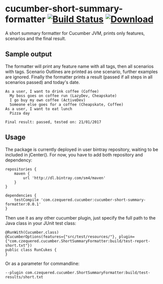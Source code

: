 # cucumber-short-summary-formatter [![Build Status](https://travis-ci.org/sm4/cucumber-short-summary-formatter.svg?branch=master)](https://travis-ci.org/sm4/cucumber-short-summary-formatter)  [![Download](https://api.bintray.com/packages/sm4/maven/cucumber-short-summary-formatter/images/download.svg)](https://bintray.com/sm4/maven/cucumber-short-summary-formatter/_latestVersion)
A short summary formatter for Cucumber JVM, prints only features, scenarios and the final result.

## Sample output
The formatter will print any feature name with all tags, then all scenarios with tags. Scenario Outlines are printed as one scenario, further examples are ignored. Finally the formatter prints a result (passed if all steps in all scenarios passed) and today's date.
```
As a user, I want to drink coffee (Coffee)
  My boss goes on coffee run (LazyDev, Cheapskate)
  I go buy my own coffee (ActiveDev)
  Someone else goes for a coffee (Cheapskate, Coffee)
As a user, I want to eat lunch
  Pizza day

Final result: passed, tested on: 21/01/2017
```

## Usage
The package is currently deployed in user bintray repository, waiting to be included in jCenter(). For now, you have to add both repository and dependency:
```
repositories {
    maven {
        url 'http://dl.bintray.com/sm4/maven'
    }
}

dependencies {
    testCompile 'com.czequered.cucumber:cucumber-short-summary-formatter:0.0.1'
}
```

Then use it as any other cucumber plugin, just specify the full path to the Java class in your JUnit test class:
```
@RunWith(Cucumber.class)
@CucumberOptions(features={"src/test/resources/"}, plugin={"com.czequered.cucumber.ShortSummaryFormatter:build/test-report-short.txt"})
public class RunCukes {
}
```
Or as a parameter for commandline:
```
--plugin com.czequered.cucumber.ShortSummaryFormatter:build/test-results/short.txt
```